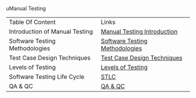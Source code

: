 uManual Testing 

 <!DOCTYPE html>
<html>
<head>


</head>
<body>

<table>
  <tr>
    <td>Table Of Content </td>
    <td>Links</td>
  </tr>
 <tr>
    <td>Introduction of Manual Testing</td>
    <td><a href="https://github.com/lavishguvi/Automation-Testing-Documentation/tree/main/001-Manual-Testing-Documentation/001%20-%20Intro%20of%20Manual%20Testing">Manual Testing Introduction</a></td>
  </tr>
  <tr>
    <td>Software Testing Methodologies</td>
    <td><a href="https://github.com/lavishguvi/Automation-Testing-Documentation/tree/main/001-Manual-Testing-Documentation/002%20-%20Software%20Testing%20Methodologies">Software Testing Methodologies</a></td>
  </tr>
  <tr>
    <td>Test Case Design Techniques</td>
    <td><a href="https://github.com/lavishguvi/Automation-Testing-Documentation/tree/main/001-Manual-Testing-Documentation/003%20-%20Test%20Case%20Design%20Techniques">Test Case Design Techniques</a></td>
  </tr>
  <tr>
    <td>Levels of Testing</td>
    <td><a href="https://github.com/lavishguvi/Automation-Testing-Documentation/tree/main/001-Manual-Testing-Documentation/004%20-%20Levels%20Of%20Testing">Levels of Testing</a></td>
  </tr>
  <tr>
    <td>Software Testing Life Cycle</td>
    <td><a href="https://github.com/lavishguvi/Automation-Testing-Documentation/tree/main/001-Manual-Testing-Documentation/005%20-%20Software%20Testing%20Life%20Cycle">STLC</a></td>
  </tr>
  <tr>
    <td>QA & QC</td>
    <td><a href="https://github.com/lavishguvi/Automation-Testing-Documentation/tree/main/001-Manual-Testing-Documentation/006%20-%20QA%20%26%20QC">QA & QC</a></td>
  </tr>
</table>
</body>
</html>
